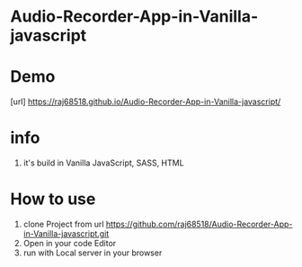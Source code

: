 # Audio-Recorder-App-in-Vanilla-javascript



# Demo

[url] https://raj68518.github.io/Audio-Recorder-App-in-Vanilla-javascript/


# info

1) it's build in Vanilla JavaScript, SASS, HTML

# How to use

1) clone Project from url https://github.com/raj68518/Audio-Recorder-App-in-Vanilla-javascript.git
2) Open in your code Editor 
3) run with Local server in your browser
